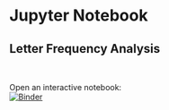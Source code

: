 # Jupyter Notebook 
## Letter Frequency Analysis

<br>

Open an interactive notebook:   
[![Binder](https://mybinder.org/badge.svg)](https://mybinder.org/v2/gh/AdamErck/python/master?filepath=letter-freq.ipynb)
